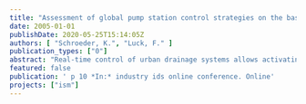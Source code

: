 ```yaml
---
title: "Assessment of global pump station control strategies on the basis of numerical modelling"
date: 2005-01-01
publishDate: 2020-05-25T15:14:05Z
authors: [ "Schroeder, K.", "Luck, F." ]
publication_types: ["0"]
abstract: "Real-time control of urban drainage systems allows activating capacities of storm water storage and wastewater treatment that were not used before. The historically developed structure of the Berlin combined sewerage, along with its aforementioned properties, allows per se a systematic management of the sub-systems. In the course of rehabilitation works the implementation of local regulators already opened additional storage reserves. Additionally, the potential of global control concepts for sewerage, pump stations and treatment plants is studied within the framework of the project “Integrated Sewage Management” to increase the systems efficiency. Especially, a coordination of the currently locally controlled pump stations entails a reduction of sewer overflows and hence an enhanced protection of the environment. For the catchment of wwtp Berlin-Ruhleben an integrated model of the collection system, pump stations, pressurised mains and the wwtp itself has been built up in order to evaluate different scenarios of global pump station control in comparison to a local control scenario (reference). Special attention was paid to the discharges from CSOs. Due to the high dynamic of these events and the high fraction of biodegradable organic substrate within the effluents, the impact on the water body over this path plays an important role. Concerning CSOs a maximum reduction of 14 % (COD load) and 20 % (TKN load) could be achieved. In conclusion it can be stated that a reduction of total emissions from the sewage system can be achieved by operating the pump stations in a global control mode. Furthermore, the main improvement can be observed for the discharges from combined sewer overflows."
featured: false
publication: ' p 10 *In:* industry ids online conference. Online'
projects: ["ism"]
---
```


